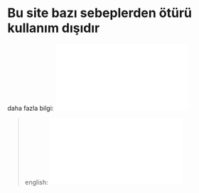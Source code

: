 # Bu site bazı sebeplerden ötürü kullanım dışıdır

daha fazla bilgi: ![info](/info.md)

> english: ![english](/README-en.md)

